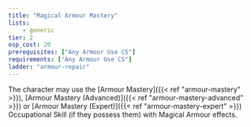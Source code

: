 ```yaml
---
title: "Magical Armour Mastery"
lists:
    - generic
tier: 2
osp_cost: 20
prerequisites: ["Any Armour Use CS"]
requirements: ["Any Armour Use CS"]
ladder: "armour-repair"
---
```

The character may use the [Armour Mastery]({{< ref "armour-mastery" >}}), [Armour Mastery (Advanced)]({{< ref "armour-mastery-advanced" >}}) or [Armour Mastery (Expert)]({{< ref "armour-mastery-expert" >}}) Occupational Skill (if they possess them) with Magical Armour effects.